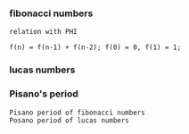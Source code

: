 ### fibonacci numbers
	relation with PHI
```
f(n) = f(n-1) + f(n-2); f(0) = 0, f(1) = 1;
```

### lucas numbers

### Pisano's period
	Pisano period of fibonacci numbers
	Posano period of lucas numbers

